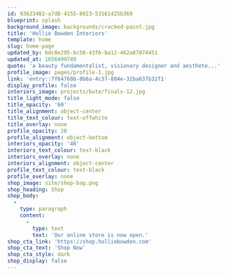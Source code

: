 ```yaml
---
id: 93623482-a7d8-4155-8023-53161425b369
blueprint: splash
background_image: backgrounds/cracked-paint.jpg
title: 'Hollie Bowden Interiors'
template: home
slug: home-page
updated_by: 6dc8e295-bc50-43f6-ba12-462a87874451
updated_at: 1656499749
quote: 'a beauty fundamentalist, visionary designer and aesthete...'
profile_image: pages/profile-1.jpg
link: 'entry::7f647686-8b6a-4c37-804e-32ba637b32f1'
display_profile: false
interiors_image: projects/bute/finals-12.jpg
title_light_mode: false
title_opacity: '60'
title_alignment: object-center
title_text_colour: text-offwhite
title_overlay: none
profile_opacity: 20
profile_alignment: object-bottom
interiors_opacity: '40'
interiors_text_colour: text-black
interiors_overlay: none
interiors_alignment: object-center
profile_text_colour: text-black
profile_overlay: none
shop_image: site/shop-bag.png
shop_heading: Shop
shop_body:
  -
    type: paragraph
    content:
      -
        type: text
        text: 'Our online store is now open.'
shop_cta_link: 'https://shop.holliebowden.com'
shop_cta_text: 'Shop Now'
shop_cta_style: dark
shop_display: false
---
```

